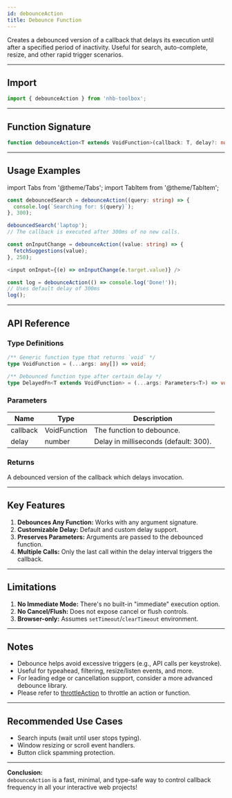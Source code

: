 ```yaml
---
id: debounceAction
title: Debounce Function
---
```


Creates a debounced version of a callback that delays its execution until after a specified period of inactivity. Useful for search, auto-complete, resize, and other rapid trigger scenarios.

---

## Import

```typescript
import { debounceAction } from 'nhb-toolbox';
```

---

## Function Signature

```typescript
function debounceAction<T extends VoidFunction>(callback: T, delay?: number): DelayedFn<T>
```

---

## Usage Examples

import Tabs from '@theme/Tabs';
import TabItem from '@theme/TabItem';

<Tabs>
<TabItem value="Basic" label="Basic Debounce">

```typescript
const debouncedSearch = debounceAction((query: string) => {
  console.log(`Searching for: ${query}`);
}, 300);

debouncedSearch('laptop');
// The callback is executed after 300ms of no new calls.
```

</TabItem>
<TabItem value="Form Input" label="Form Input Example">

```typescript
const onInputChange = debounceAction((value: string) => {
  fetchSuggestions(value);
}, 250);

<input onInput={(e) => onInputChange(e.target.value)} />
```

</TabItem>
<TabItem value="Default Delay" label="Default Delay">

```typescript
const log = debounceAction(() => console.log('Done!'));
// Uses default delay of 300ms
log();
```

</TabItem>
</Tabs>

---

## API Reference

### Type Definitions

```ts
/** Generic function type that returns `void` */
type VoidFunction = (...args: any[]) => void;

/** Debounced function type after certain delay */
type DelayedFn<T extends VoidFunction> = (...args: Parameters<T>) => void;
```

### Parameters

| Name      | Type        | Description                                           |
|-----------|-------------|------------------------------------------------------|
| callback  | VoidFunction| The function to debounce.                            |
| delay     | number      | Delay in milliseconds (default: 300).                |

### Returns

A debounced version of the callback which delays invocation.

---

## Key Features

1. **Debounces Any Function:** Works with any argument signature.
2. **Customizable Delay:** Default and custom delay support.
3. **Preserves Parameters:** Arguments are passed to the debounced function.
4. **Multiple Calls:** Only the last call within the delay interval triggers the callback.

---

## Limitations

1. **No Immediate Mode:** There's no built-in "immediate" execution option.
2. **No Cancel/Flush:** Does not expose cancel or flush controls.
3. **Browser-only:** Assumes `setTimeout`/`clearTimeout` environment.

---

## Notes

- Debounce helps avoid excessive triggers (e.g., API calls per keystroke).
- Useful for typeahead, filtering, resize/listen events, and more.
- For leading edge or cancellation support, consider a more advanced debounce library.
- Please refer to [throttleAction](throttleAction) to throttle an action or function.

---

## Recommended Use Cases

- Search inputs (wait until user stops typing).
- Window resizing or scroll event handlers.
- Button click spamming protection.

---

**Conclusion:**  
`debounceAction` is a fast, minimal, and type-safe way to control callback frequency in all your interactive web projects!

